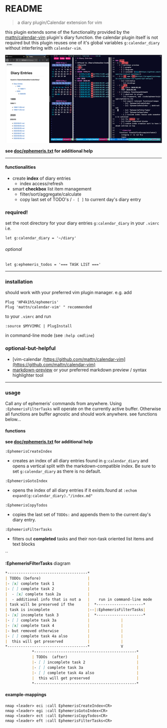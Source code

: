 # README

> a diary plugin/Calendar extension for vim

this plugin extends some of the functionality provided by the
[mattn/calendar-vim](https://github.com/mattn/calendar-vim) plugin's
diary function. the calendar plugin itself is not required but this
plugin reuses one of it's global variables `g:calendar_diary` without
interfering with `calendar-vim`.

![diary index and markdown side-by-side](img/side-by-side.png)

**see [doc/ephemeris.txt](doc/ephemeris.txt) for additional help**

---------------------------------------------
#### functionalities

- create **index** of diary entries
  - index access/refresh
- smart **checkbox** list item management
  - filter/sort/aggregate/calculate
  - copy last set of TODO's / `- [ ]` to current day's diary entry

### required!

set the root directory for your diary entries `g:calendar_diary` in your
`.vimrc` i.e.

```vim
let g:calendar_diary = '~/diary'
```

###### optional

```vim
let g:ephemeris_todos = '=== TASK LIST ==='
```

---------------------------------------------
### installation

should work with your preferred vim plugin manager. e.g. add

```vim
Plug 'HP4k1h5/ephemeris'
Plug 'mattn/calendar-vim' " recommended
```

to your `.vimrc` and run

```vim
:source $MYVIMRC | PlugInstall
```

in command-line mode (see `:help cmdline`)

### optional-but-helpful
- [vim-calendar
    /https://github.com/mattn/calendar-vim](https://github.com/mattn/calendar-vim)
- [markdown-preview](https://github.com/iamcco/markdown-preview.nvim)
    or your preferred markdown preview / syntax highlighter tool

---------------------------------------------
### usage

Call any of ephemeris' commands from anywhere.  Using `:EphemerisFilterTasks`
will operate on the currently active buffer. Otherwise all functions are
buffer agnostic and should work anywhere. see functions below...

#### functions

**see [doc/ephemeris.txt](doc/ephemeris.txt) for additional help**

```vim
:EphemerisCreateIndex
```

- creates an index of all diary entries found in `g:calendar_diary`
    and opens a vertical split with the markdown-compatible index. Be
    sure to set `g:calendar_diary` as there is no default.

```vim
:EphemerisGotoIndex
```

- opens the index of all diary entries if it exists.found at
    `:echom expand(g:calendar_diary)."/index.md"`

```vim
:EphemerisCopyTodos
```

- copies the last set of `TODOs:` and appends them to the current
    day's diary entry.

```vim
:EphemerisFilterTasks
```

- filters out **completed** tasks and their non-task oriented list
    items and text blocks

``

**:EphemerisFilterTasks** diagram

```md
*------------------------------------*
| TODOs (before)                     |
|- [x] complete task 1               |
|- [ ] complete task 2               |
|  - [x] complete task 2a            |
|  - additional info that is not a   |    run in command-line mode
| task will be preserved if the      |  *---------------------*
| task is incomplete                 |--|:EphemerisFilterTasks|
|- [x] incomplete task 3             |  *---------------------*
|- [ ] complete task 3a              |              |
|- [x] complete task 4               |              |
|- but removed otherwise             |              |
|- [ ] complete task 4a also         |              |
|  this will get preserved           |              |
*------------------------------------*              V
            *----------------------------------------------*
            | TODOs  (after)                               |
            |- [ ] incomplete task 2                       |
            |- [ ] complete task 3a                        |
            |- [ ] complete task 4a also                   |
            |  this will get preserved                     |
            *----------------------------------------------*
```

#### example-mappings

```vim
nmap <leader> eci :call EphemerisCreateIndex<CR>
nmap <leader> egi :call EphemerisGotoIndex<CR>
nmap <leader> ect :call EphemerisCopyTodos<CR>
nmap <leader> eft :call EphemerisFilterTasks<CR>
```
